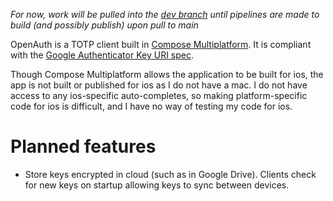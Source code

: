 *For now, work will be pulled into the [dev branch](https://github.com/lockermanwxlf/OpenAuth/tree/dev) until pipelines are made to build (and possibly publish) upon pull to main*

OpenAuth is a TOTP client built in [Compose Multiplatform](https://www.jetbrains.com/lp/compose-multiplatform/).
It is compliant with the [Google Authenticator Key URI spec](https://github.com/google/google-authenticator/wiki/Key-Uri-Format).

Though Compose Multiplatform allows the application to be built for ios, the app is not built or published for ios as I do not have a mac. 
I do not have access to any ios-specific auto-completes, so making platform-specific code for ios is difficult, and I have no way of testing my code for ios.

# Planned features
* Store keys encrypted in cloud (such as in Google Drive).
Clients check for new keys on startup allowing keys to sync between devices.
